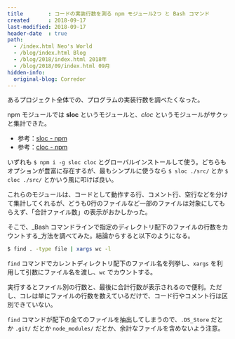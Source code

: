 ```yaml
---
title        : コードの実装行数を測る npm モジュール2つ と Bash コマンド
created      : 2018-09-17
last-modified: 2018-09-17
header-date  : true
path:
  - /index.html Neo's World
  - /blog/index.html Blog
  - /blog/2018/index.html 2018年
  - /blog/2018/09/index.html 09月
hidden-info:
  original-blog: Corredor
---
```


あるプロジェクト全体での、プログラムの実装行数を調べたくなった。

npm モジュールでは __sloc__ というモジュールと、_cloc_ というモジュールがサクッと集計できた。

- 参考：[sloc - npm](https://www.npmjs.com/package/sloc)
- 参考：[cloc - npm](https://www.npmjs.com/package/cloc)

いずれも `$ npm i -g sloc cloc` とグローバルインストールして使う。どちらもオプションが豊富に存在するが、最もシンプルに使うなら `$ sloc ./src/` とか `$ cloc ./src/` とかいう風に叩けば良い。

これらのモジュールは、コードとして動作する行、コメント行、空行などを分けて集計してくれるが、どうも0行のファイルなど一部のファイルは対象にしてもらえず、「合計ファイル数」の表示がおかしかった。

そこで、_Bash コマンドラインで指定のディレクトリ配下のファイルの行数をカウントする_方法を調べてみた。結論からすると以下のようになる。

```bash
$ find . -type file | xargs wc -l
```

`find` コマンドでカレントディレクトリ配下のファイル名を列挙し、`xargs` を利用して引数にファイル名を渡し、`wc` でカウントする。

実行するとファイル別の行数と、最後に合計行数が表示されるので便利。ただし、コレは単にファイルの行数を数えているだけで、コード行やコメント行は区別できていない。

`find` コマンドが配下の全てのファイルを抽出してしまうので、`.DS_Store` だとか `.git/` だとか `node_modules/` だとか、余計なファイルを含めないよう注意。
